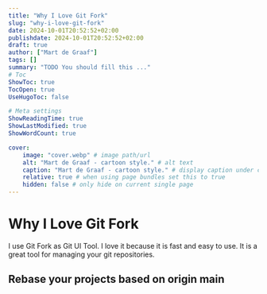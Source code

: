 ```yaml
---
title: "Why I Love Git Fork"
slug: "why-i-love-git-fork"
date: 2024-10-01T20:52:52+02:00
publishdate: 2024-10-01T20:52:52+02:00
draft: true
author: ["Mart de Graaf"]
tags: []
summary: "TODO You should fill this ..."
# Toc
ShowToc: true
TocOpen: true
UseHugoToc: false

# Meta settings
ShowReadingTime: true
ShowLastModified: true
ShowWordCount: true

cover:
    image: "cover.webp" # image path/url
    alt: "Mart de Graaf - cartoon style." # alt text
    caption: "Mart de Graaf - cartoon style." # display caption under cover
    relative: true # when using page bundles set this to true
    hidden: false # only hide on current single page
---
```


# Why I Love Git Fork

I use Git Fork as Git UI Tool. I love it because it is fast and easy to use. It is a great tool for managing your git repositories.

## Rebase your projects based on origin main

